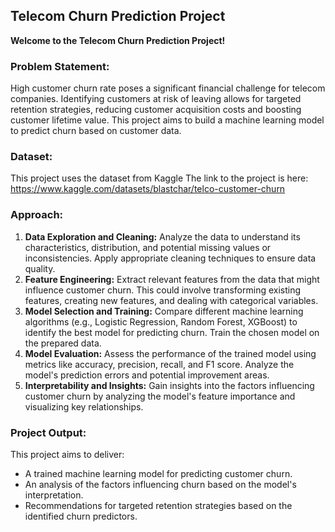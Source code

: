 ## Telecom Churn Prediction Project

**Welcome to the Telecom Churn Prediction Project!**

### Problem Statement:

High customer churn rate poses a significant financial challenge for telecom companies. Identifying customers at risk of leaving allows for targeted retention strategies, reducing customer acquisition costs and boosting customer lifetime value. This project aims to build a machine learning model to predict churn based on customer data.

### Dataset:

This project uses the dataset from Kaggle The link to the project is here: https://www.kaggle.com/datasets/blastchar/telco-customer-churn

### Approach:

1. **Data Exploration and Cleaning:** Analyze the data to understand its characteristics, distribution, and potential missing values or inconsistencies. Apply appropriate cleaning techniques to ensure data quality.
2. **Feature Engineering:** Extract relevant features from the data that might influence customer churn. This could involve transforming existing features, creating new features, and dealing with categorical variables.
3. **Model Selection and Training:** Compare different machine learning algorithms (e.g., Logistic Regression, Random Forest, XGBoost) to identify the best model for predicting churn. Train the chosen model on the prepared data.
4. **Model Evaluation:** Assess the performance of the trained model using metrics like accuracy, precision, recall, and F1 score. Analyze the model's prediction errors and potential improvement areas.
5. **Interpretability and Insights:** Gain insights into the factors influencing customer churn by analyzing the model's feature importance and visualizing key relationships.

### Project Output:

This project aims to deliver:

* A trained machine learning model for predicting customer churn.
* An analysis of the factors influencing churn based on the model's interpretation.
* Recommendations for targeted retention strategies based on the identified churn predictors.


